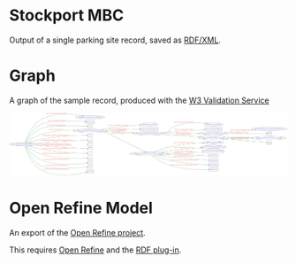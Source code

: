 Stockport MBC
==============

Output of a single parking site record, saved as [RDF/XML][rdfxml].

[rdfxml]:https://github.com/GMDSP-Linked-Data/Parking/blob/master/LocalAuthorityExamples/StockportMBC/StockportMBC_-ParkingSites.rdf

Graph
===============

A graph of the sample record, produced with the [W3 Validation Service][w3]

[w3]: http://www.w3.org/RDF/Validator/

![Graph](https://raw.githubusercontent.com/GMDSP-Linked-Data/Parking/master/LocalAuthorityExamples/StockportMBC/StockportMBC-Graph.png)


Open Refine Model
==================

An export of the [Open Refine project][orp].

[orp]:https://github.com/GMDSP-Linked-Data/Parking/raw/master/LocalAuthorityExamples/StockportMBC/StockportMBC_-ParkingSites.google-refine.tar.gz

This requires [Open Refine][or] and the [RDF plug-in][rdf].
 
[or]: http://openrefine.org/
[rdf]: http://refine.deri.ie/
